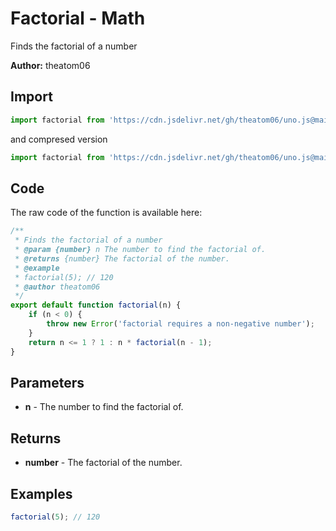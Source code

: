 # Factorial - Math
Finds the factorial of a number

**Author:** theatom06

## Import 

```js
import factorial from 'https://cdn.jsdelivr.net/gh/theatom06/uno.js@main/lib/Math/factorial.js';
```
and compresed version
```js
import factorial from 'https://cdn.jsdelivr.net/gh/theatom06/uno.js@main/lib/Math/factorial.min.js';
```

## Code
The raw code of the function is available here:
```js
/**
 * Finds the factorial of a number
 * @param {number} n The number to find the factorial of.
 * @returns {number} The factorial of the number.
 * @example
 * factorial(5); // 120
 * @author theatom06
 */
export default function factorial(n) {
    if (n < 0) {
        throw new Error('factorial requires a non-negative number');
    }
    return n <= 1 ? 1 : n * factorial(n - 1);
}
```

## Parameters
* **n** - The number to find the factorial of.


## Returns
* **number** - The factorial of the number.


## Examples
```js
factorial(5); // 120

```